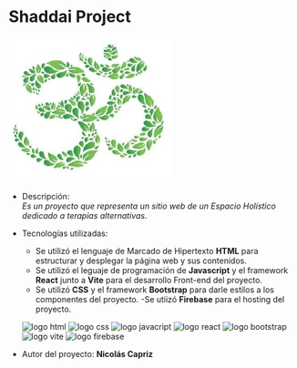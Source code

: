 # Shaddai Project

![logo](./src/assets/img/Logo-Shaddai.jpeg "Logo Project")

* Descripción:<br>
	*Es un proyecto que representa un sitio web de un Espacio Holístico dedicado a terapias alternativas.*

* Tecnologías utilizadas:<br>
    - Se utilizó el lenguaje de Marcado de Hipertexto **HTML** para estructurar y desplegar la página web y sus contenidos.
	- Se utilizó el leguaje de programación de **Javascript** y el framework **React** junto a **Vite** para el desarrollo Front-end del proyecto.
	- Se utilizó **CSS** y el framework **Bootstrap** para darle estilos a los componentes del proyecto.
    -Se utiizó **Firebase** para el hosting del proyecto.

    ![logo html](https://img.icons8.com/color/48/html-5--v1.png)
    ![logo css](https://img.icons8.com/fluency/48/css3.png)
    ![logo javacript](https://img.icons8.com/color/48/javascript--v1.png)
    ![logo react](https://img.icons8.com/color/48/react-native.png)
    ![logo bootstrap](https://img.icons8.com/color/48/bootstrap--v2.png)
    ![logo vite](https://img.icons8.com/fluency/48/vite.png)
    ![logo firebase](https://img.icons8.com/color/48/firebase.png)

* Autor del proyecto:
	**Nicolás Capriz**
